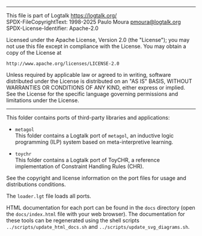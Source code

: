 ________________________________________________________________________

This file is part of Logtalk <https://logtalk.org/>  
SPDX-FileCopyrightText: 1998-2025 Paulo Moura <pmoura@logtalk.org>  
SPDX-License-Identifier: Apache-2.0

Licensed under the Apache License, Version 2.0 (the "License");
you may not use this file except in compliance with the License.
You may obtain a copy of the License at

    http://www.apache.org/licenses/LICENSE-2.0

Unless required by applicable law or agreed to in writing, software
distributed under the License is distributed on an "AS IS" BASIS,
WITHOUT WARRANTIES OR CONDITIONS OF ANY KIND, either express or implied.
See the License for the specific language governing permissions and
limitations under the License.
________________________________________________________________________


This folder contains ports of third-party libraries and applications:

* `metagol`  
	This folder contains a Logtalk port of `metagol`, an inductive
	logic programming (ILP) system based on meta-interpretive learning.

* `toychr`  
	This folder contains a Logtalk port of ToyCHR, a reference
	implementation of Constraint Handling Rules (CHR).

See the copyright and license information on the port files for usage
and distributions conditions.

The `loader.lgt` file loads all ports.

HTML documentation for each port can be found in the `docs` directory
(open the `docs/index.html` file with your web browser). The documentation
for these tools can be regenerated using the shell scripts
`../scripts/update_html_docs.sh` and `../scripts/update_svg_diagrams.sh`.
